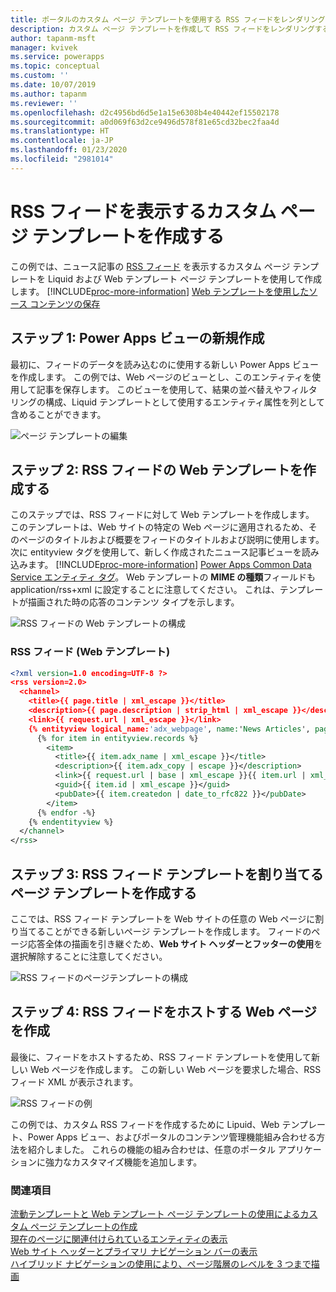 ```yaml
---
title: ポータルのカスタム ページ テンプレートを使用する RSS フィードをレンダリングする | MicrosoftDocs
description: カスタム ページ テンプレートを作成して RSS フィードをレンダリングする手順。
author: tapanm-msft
manager: kvivek
ms.service: powerapps
ms.topic: conceptual
ms.custom: ''
ms.date: 10/07/2019
ms.author: tapanm
ms.reviewer: ''
ms.openlocfilehash: d2c4956bd6d5e1a15e6308b4e40442ef15502178
ms.sourcegitcommit: a0d069f63d2ce9496d578f81e65cd32bec2faa4d
ms.translationtype: HT
ms.contentlocale: ja-JP
ms.lasthandoff: 01/23/2020
ms.locfileid: "2981014"
---
```

# <a name="create-a-custom-page-template-to-render-an-rss-feed"></a>RSS フィードを表示するカスタム ページ テンプレートを作成する
この例では、ニュース記事の [RSS フィード](https://en.wikipedia.org/wiki/RSS) を表示するカスタム ページ テンプレートを Liquid および Web テンプレート ページ テンプレートを使用して作成します。 [!INCLUDE[proc-more-information](../../../includes/proc-more-information.md)] [Web テンプレートを使用したソース コンテンツの保存](store-content-web-templates.md)  

## <a name="step-1-create-a-new-power-apps-view"></a>ステップ 1: Power Apps ビューの新規作成

最初に、フィードのデータを読み込むのに使用する新しい Power Apps ビューを作成します。 この例では、Web ページのビューとし、このエンティティを使用して記事を保存します。 このビューを使用して、結果の並べ替えやフィルタリングの構成、Liquid テンプレートとして使用するエンティティ属性を列として含めることができます。

![ページ テンプレートの編集](../media/edit-page-template.png "ページ テンプレートの編集")  

## <a name="step-2-create-a-web-template-for-rss-feed"></a>ステップ 2: RSS フィードの Web テンプレートを作成する

このステップでは、RSS フィードに対して Web テンプレートを作成します。 このテンプレートは、Web サイトの特定の Web ページに適用されるため、そのページのタイトルおよび概要をフィードのタイトルおよび説明に使用します。 次に entityview タグを使用して、新しく作成されたニュース記事ビューを読み込みます。 [!INCLUDE[proc-more-information](../../../includes/proc-more-information.md)] [Power Apps Common Data Service エンティティ タグ](portals-entity-tags.md)。 Web テンプレートの **MIME の種類**フィールドも application/rss+xml に設定することに注意してください。 これは、テンプレートが描画された時の応答のコンテンツ タイプを示します。  

![RSS フィードの Web テンプレートの構成](../media/web-template-rss-feed.png "RSS フィードの Web テンプレートの構成")  

### <a name="rss-feed-web-template"></a>RSS フィード (Web テンプレート)

```xml
<?xml version=1.0 encoding=UTF-8 ?>
<rss version=2.0>
  <channel>
    <title>{{ page.title | xml_escape }}</title>
    <description>{{ page.description | strip_html | xml_escape }}</description>
    <link>{{ request.url | xml_escape }}</link>
    {% entityview logical_name:'adx_webpage', name:'News Articles', page_size:20 -%}
      {% for item in entityview.records %}
        <item>
          <title>{{ item.adx_name | xml_escape }}</title>
          <description>{{ item.adx_copy | escape }}</description>
          <link>{{ request.url | base | xml_escape }}{{ item.url | xml_escape }}</link>
          <guid>{{ item.id | xml_escape }}</guid>
          <pubDate>{{ item.createdon | date_to_rfc822 }}</pubDate>
        </item>
      {% endfor -%}
    {% endentityview %}
  </channel>
</rss>
```

## <a name="step-3-create-a-page-template-to-assign-rss-feed-template"></a>ステップ 3: RSS フィード テンプレートを割り当てるページ テンプレートを作成する

ここでは、RSS フィード テンプレートを Web サイトの任意の Web ページに割り当てることができる新しいページ テンプレートを作成します。 フィードのページ応答全体の描画を引き継ぐため、**Web サイト ヘッダーとフッターの使用**を選択解除することに注意してください。

![RSS フィードのページテンプレートの構成](../media/page-template-rss-feed.png "RSS フィードのページテンプレートの構成")  

## <a name="step-4-create-a-web-page-to-host-rss-feed"></a>ステップ 4: RSS フィードをホストする Web ページを作成

最後に、フィードをホストするため、RSS フィード テンプレートを使用して新しい Web ページを作成します。 この新しい Web ページを要求した場合、RSS フィード XML が表示されます。

![RSS フィードの例](../media/rss-feed-example.png "RSS フィードの例")  

この例では、カスタム RSS フィードを作成するために Lipuid、Web テンプレート、Power Apps ビュー、およびポータルのコンテンツ管理機能組み合わせる方法を紹介しました。 これらの機能の組み合わせは、任意のポータル アプリケーションに強力なカスタマイズ機能を追加します。

### <a name="see-also"></a>関連項目

[流動テンプレートと Web テンプレート ページ テンプレートの使用によるカスタム ページ テンプレートの作成](create-custom-template.md)  
[現在のページに関連付けられているエンティティの表示](render-entity-list-current-page.md)  
[Web サイト ヘッダーとプライマリ ナビゲーション バーの表示](render-site-header-primary-navigation.md)  
[ハイブリッド ナビゲーションの使用により、ページ階層のレベルを 3 つまで描画](hybrid-navigation-render-page-hierachy.md)  

